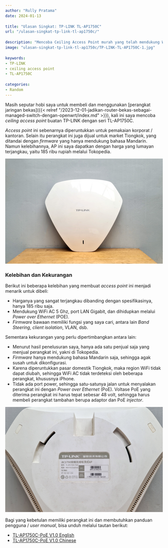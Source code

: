 ```yaml
---
author: "Rully Pratama"
date: 2024-01-13

title: "Ulasan Singkat: TP-LINK TL-AP1750C"
url: "/ulasan-singkat-tp-link-tl-ap1750c/"

description: "Mencoba Ceiling Access Point murah yang telah mendukung Wifi AC. Penasaran bagaimana performanya? Yuk disimak."
image: "ulasan-singkat-tp-link-tl-ap1750c/TP-LINK-TL-AP1750C-1.jpg"

keywords:
- TP-LINK
- ceiling access point
- TL-AP1750C

categories:
- Random
---
```


Masih seputar hobi saya untuk membeli dan menggunakan [perangkat jaringan bekas]({{< relref "/2023-12-01-jadikan-router-bekas-sebagai-managed-switch-dengan-openwrt/index.md" >}}), kali ini saya mencoba *ceiling access point* buatan TP-LINK dengan seri TL-AP1750C.

*Access point* ini sebenarnya diperuntukkan untuk pemakaian korporat / kantoran. Selain itu perangkat ini juga dijual untuk market Tiongkok, yang ditandai dengan *firmware* yang hanya mendukung bahasa Mandarin. Namun kelebihannya, AP ini saya dapatkan dengan harga yang lumayan terjangkau, yaitu 185 ribu rupiah melalui Tokopedia.

![TP-LINK TL-AP1750C](TP-LINK-TL-AP1750C-1.jpg)

### Kelebihan dan Kekurangan

Berikut ini beberapa kelebihan yang membuat *access point* ini menjadi menarik untuk dibeli:
* Harganya yang sangat terjangkau dibanding dengan spesifikasinya, hanya 185 ribu saja.
* Mendukung WiFi AC 5 Ghz, port LAN Gigabit, dan dihidupkan melalui *Power over Ethernet* (POE).
* *Firmware* bawaan memiliki fungsi yang saya cari, antara lain *Band Steering*, *client isolation*, VLAN, dsb.

Sementara kekurangan yang perlu dipertimbangkan antara lain:
* Menurut hasil penelusuran saya, hanya ada satu penjual saja yang menjual perangkat ini, yakni di Tokopedia.
* *Firmware* hanya mendukung bahasa Mandarin saja, sehingga agak susah untuk dikonfigurasi.
* Karena diperuntukkan pasar domestik Tiongkok, maka region WiFi tidak dapat diubah, sehingga WiFi AC tidak terdeteksi oleh beberapa perangkat, khususnya iPhone.
* Tidak ada port power, sehingga satu-satunya jalan untuk menyalakan perangkat ini dengan *Power over Ethernet* (PoE). Voltase PoE yang diterima perangkat ini harus tepat sebesar 48 volt, sehingga harus membeli perangkat tambahan berupa adaptor dan PoE *injector*.

![TP-LINK TL-AP1750C](TP-LINK-TL-AP1750C-2.jpg)

Bagi yang kebetulan memiliki perangkat ini dan membutuhkan panduan pengguna / *user manual*, bisa unduh melalui tautan berikut:
* [TL-AP1750C-PoE V1.0 English](https://drive.google.com/file/d/1DT1Ql1ftQaeSlx9_YWg9hC9JFoUWOpnJ/view?usp=sharing)
* [TL-AP1750C-PoE V1.0 Chinese](https://drive.google.com/file/d/1zmtezXCUTPugCv91ux5XmN2XkXVY722q/view?usp=sharing)
